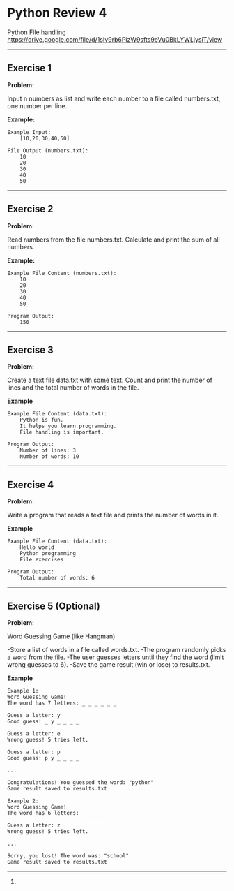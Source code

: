# Python Review 4 

Python File handling
https://drive.google.com/file/d/1sIv9rb6PizW9sfts9eVu0BkLYWLjysiT/view

---

## Exercise 1

**Problem:**

Input n numbers as list and write each number to a file called numbers.txt, one number per line.

**Example:**

    Example Input:
        [10,20,30,40,50]
    
    File Output (numbers.txt):
        10
        20
        30
        40
        50


---

## Exercise 2

**Problem:**

Read numbers from the file numbers.txt.
Calculate and print the sum of all numbers.

**Example:**

    Example File Content (numbers.txt):
        10
        20
        30
        40
        50
    
    Program Output:
        150

---

## Exercise 3

**Problem:**

Create a text file data.txt with some text.
Count and print the number of lines and the total number of words in the file.

**Example**

    Example File Content (data.txt):
        Python is fun.
        It helps you learn programming.
        File handling is important.

    Program Output:
        Number of lines: 3
        Number of words: 10

---

## Exercise 4

**Problem:**

Write a program that reads a text file and prints the number of words in it.

**Example**

    Example File Content (data.txt):
        Hello world
        Python programming
        File exercises
    
    Program Output:
        Total number of words: 6

    
---

## Exercise 5 (Optional)

**Problem:**

Word Guessing Game (like Hangman)

-Store a list of words in a file called words.txt.
-The program randomly picks a word from the file.
-The user guesses letters until they find the word (limit wrong guesses to 6).
-Save the game result (win or lose) to results.txt.

**Example**

    Example 1:
    Word Guessing Game!
    The word has 7 letters: _ _ _ _ _ _
    
    Guess a letter: y
    Good guess! _ y _ _ _ _
    
    Guess a letter: e
    Wrong guess! 5 tries left.
    
    Guess a letter: p
    Good guess! p y _ _ _ _ 
    
    ...
    
    Congratulations! You guessed the word: "python"
    Game result saved to results.txt

    Example 2:
    Word Guessing Game!
    The word has 6 letters: _ _ _ _ _ _
    
    Guess a letter: z
    Wrong guess! 5 tries left.
    
    ...
    
    Sorry, you lost! The word was: "school"
    Game result saved to results.txt

---
1. 


